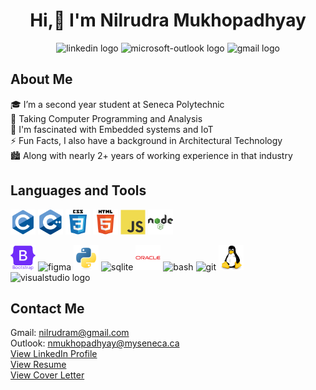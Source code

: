 <h1 align="center">Hi,👋 I'm Nilrudra Mukhopadhyay</h1>
<div align="center">
    <img src="https://raw.githubusercontent.com/maurodesouza/profile-readme-generator/master/src/assets/icons/social/linkedin/default.svg" width="50" height="40" alt="linkedin logo"/>
    <img src="https://raw.githubusercontent.com/maurodesouza/profile-readme-generator/master/src/assets/icons/social/microsoft-outlook/default.svg" width="50" height="40" alt="microsoft-outlook logo"/>
    <img src="https://raw.githubusercontent.com/maurodesouza/profile-readme-generator/master/src/assets/icons/social/gmail/default.svg" width="50" height="40" alt="gmail logo"/>
</div>
<h2 align="left">About Me</h2>
<div align="left">
    <p>🎓 I’m a second year student at Seneca Polytechnic<br>
       📜 Taking Computer Programming and Analysis<br>
       👀 I'm fascinated with Embedded systems and IoT<br>
       ⚡ Fun Facts, I also have a background in Architectural Technology<br>
       🏙️ Along with nearly 2+ years of working experience in that industry
    </p>
</div>
<h2 align="left">Languages and Tools</h2>
<div align="left">
        <p>
            <img src="https://raw.githubusercontent.com/devicons/devicon/master/icons/c/c-original.svg" alt="c" width="40" height="40"/>
            <img src="https://raw.githubusercontent.com/devicons/devicon/master/icons/cplusplus/cplusplus-original.svg" alt="cplusplus" width="40" height="40"/>
            <img src="https://raw.githubusercontent.com/devicons/devicon/master/icons/css3/css3-original-wordmark.svg" alt="css3" width="40" height="40"/>
            <img src="https://raw.githubusercontent.com/devicons/devicon/master/icons/html5/html5-original-wordmark.svg" alt="html5" width="40" height="40"/>
            <img src="https://raw.githubusercontent.com/devicons/devicon/master/icons/javascript/javascript-original.svg" alt="javascript" width="40" height="40"/>
            <img src="https://raw.githubusercontent.com/devicons/devicon/master/icons/nodejs/nodejs-original-wordmark.svg" alt="nodejs" width="40" height="40"/>  
        </p>
        <p>
            <img src="https://raw.githubusercontent.com/devicons/devicon/master/icons/bootstrap/bootstrap-plain-wordmark.svg" alt="bootstrap" width="40" height="40"/>
            <img src="https://www.vectorlogo.zone/logos/figma/figma-icon.svg" alt="figma" width="40" height="40"/>
            <img src="https://raw.githubusercontent.com/devicons/devicon/master/icons/python/python-original.svg" alt="python" width="40" height="40"/>
            <img src="https://www.vectorlogo.zone/logos/sqlite/sqlite-icon.svg" alt="sqlite" width="40" height="40"/> 
            <img src="https://raw.githubusercontent.com/devicons/devicon/master/icons/oracle/oracle-original.svg" alt="oracle" width="40" height="40"/>  
            <img src="https://www.vectorlogo.zone/logos/gnu_bash/gnu_bash-icon.svg" alt="bash" width="40" height="40"/>
            <img src="https://www.vectorlogo.zone/logos/git-scm/git-scm-icon.svg" alt="git" width="40" height="40"/> 
            <img src="https://raw.githubusercontent.com/devicons/devicon/master/icons/linux/linux-original.svg" alt="linux" width="40" height="40"/>
            <img src="https://raw.githubusercontent.com/maurodesouza/profile-readme-generator/master/src/assets/icons/social/visualstudio/default.svg" alt="visualstudio logo" width="40" height="40"/>
        </p>
</div>
<h2 align="left">Contact Me</h2>
<div align="left">
    <p>
        Gmail: <a href="mailto:nilrudram@gmail.com">nilrudram@gmail.com</a><br>
        Outlook: <a href="mailto:nmukhopadhyay@myseneca.ca">nmukhopadhyay@myseneca.ca</a><br>
        <a href="https://www.linkedin.com/in/nilrudra-mukhopadhyay-0226062a7">View LinkedIn Profile</a><br>
        <a href="https://docs.google.com/document/d/1SuLd1TOgYu5hDX7WxsGXzWmp4G31BkM441OI8SVGePA/edit?usp=sharing">View Resume</a><br>
        <a href="https://docs.google.com/document/d/1NfyNk2e5GpBpS1WebsSEx04pSjFPp5DmUfzycQIMl0k/edit?usp=sharing">View Cover Letter</a>
    </p>
</div>

<!---
Nilrudra1999/Nilrudra1999 is a ✨ special ✨ repository because its `README.md` (this file) appears on your GitHub profile.
You can click the Preview link to take a look at your changes.
--->
